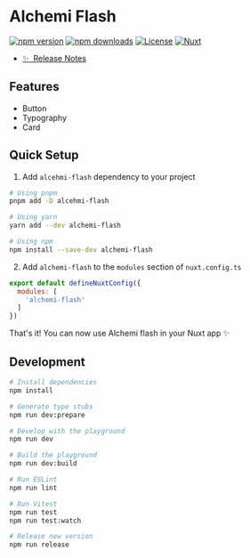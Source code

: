 <!--
Get your module up and running quickly.

Find and replace all on all files (CMD+SHIFT+F):
- Name: Alchemi Flash
- Package name: alchemi-flash
- Description: Alchemi flash is a ui library kit which using tailwind
-->

# Alchemi Flash

[![npm version][npm-version-src]][npm-version-href]
[![npm downloads][npm-downloads-src]][npm-downloads-href]
[![License][license-src]][license-href]
[![Nuxt][nuxt-src]][nuxt-href]

- [✨ &nbsp;Release Notes](/CHANGELOG.md)
<!-- - [📖 &nbsp;Documentation](https://example.com) -->

## Features

<!-- Highlight some of the features your module provide here -->
- Button
- Typography
- Card

## Quick Setup

1. Add `alcehmi-flash` dependency to your project

```bash
# Using pnpm
pnpm add -D alcehmi-flash

# Using yarn
yarn add --dev alchemi-flash

# Using npm
npm install --save-dev alchemi-flash
```

2. Add `alchemi-flash` to the `modules` section of `nuxt.config.ts`

```js
export default defineNuxtConfig({
  modules: [
    'alchemi-flash'
  ]
})
```

That's it! You can now use Alchemi flash in your Nuxt app ✨

## Development

```bash
# Install dependencies
npm install

# Generate type stubs
npm run dev:prepare

# Develop with the playground
npm run dev

# Build the playground
npm run dev:build

# Run ESLint
npm run lint

# Run Vitest
npm run test
npm run test:watch

# Release new version
npm run release
```

<!-- Badges -->
[npm-version-src]: https://img.shields.io/npm/v/my-module/latest.svg?style=flat&colorA=18181B&colorB=28CF8D
[npm-version-href]: https://npmjs.com/package/my-module

[npm-downloads-src]: https://img.shields.io/npm/dm/my-module.svg?style=flat&colorA=18181B&colorB=28CF8D
[npm-downloads-href]: https://npmjs.com/package/my-module

[license-src]: https://img.shields.io/npm/l/my-module.svg?style=flat&colorA=18181B&colorB=28CF8D
[license-href]: https://npmjs.com/package/my-module

[nuxt-src]: https://img.shields.io/badge/Nuxt-18181B?logo=nuxt.js
[nuxt-href]: https://nuxt.com

